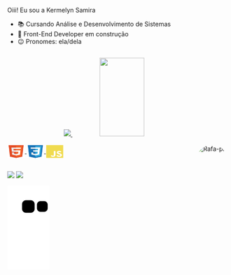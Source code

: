 Oiii! Eu sou a Kermelyn Samira 
- 📚 Cursando Análise e Desenvolvimento de Sistemas
- 🚧 Front-End Developer em construção
- 😉 Pronomes: ela/dela

## 
<div align="center">
  <a href="https://github.com/kermysamirai">
  <img height="180em" src="https://github-readme-stats.vercel.app/api?username=kermysamira&show_icons=true&theme=dracula&include_all_commits=true&count_private=true"/>
  <img height="180em"  width="45%" src="https://github-readme-stats.vercel.app/api/top-langs/?username=kermysamira&layout=compact&langs_count=7&theme=dracula"/>
</div>
<div style="display: inline_block"><br>
  <img align="center" alt="kermy-HTML" height="30" width="40" src="https://raw.githubusercontent.com/devicons/devicon/master/icons/html5/html5-original.svg">
  <img align="center" alt="kermy-CSS" height="30" width="40" src="https://raw.githubusercontent.com/devicons/devicon/master/icons/css3/css3-original.svg">
  <img align="center" alt="kermy-Js" height="30" width="40" src="https://raw.githubusercontent.com/devicons/devicon/master/icons/javascript/javascript-plain.svg">
  <img align="right" alt="Rafa-pic" height="150" style="border-radius:50px;" src="https://media.discordapp.net/attachments/1039245991460737044/1039997541913215030/kermy-pic.png">
</div>

##

<div> 
  <a href = "mailto:kermelynsamira@gmail.com"><img src="https://img.shields.io/badge/-Gmail-%23333?style=for-the-badge&logo=gmail&logoColor=white" target="_blank"></a>
  <a href="" target="_blank"><img src="https://img.shields.io/badge/-LinkedIn-%230077B5?style=for-the-badge&logo=linkedin&logoColor=white" target="_blank"></a> 
  
   ![Snake animation](https://github.com/rafaballerini/rafaballerini/blob/output/github-contribution-grid-snake.svg)
 
</div>
